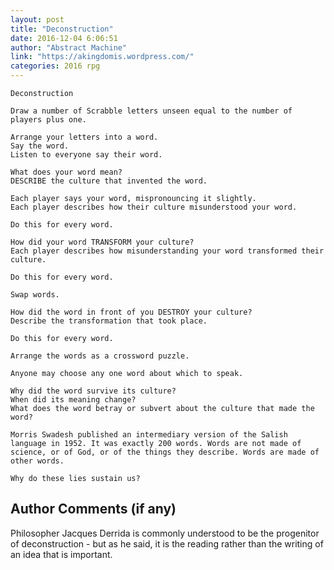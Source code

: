 ```yaml
---
layout: post
title: "Deconstruction"
date: 2016-12-04 6:06:51
author: "Abstract Machine"
link: "https://akingdomis.wordpress.com/"
categories: 2016 rpg
---
```

```
Deconstruction

Draw a number of Scrabble letters unseen equal to the number of players plus one.

Arrange your letters into a word.
Say the word.
Listen to everyone say their word.

What does your word mean?
DESCRIBE the culture that invented the word.

Each player says your word, mispronouncing it slightly.
Each player describes how their culture misunderstood your word.

Do this for every word.

How did your word TRANSFORM your culture?
Each player describes how misunderstanding your word transformed their culture.

Do this for every word.

Swap words.

How did the word in front of you DESTROY your culture?
Describe the transformation that took place.

Do this for every word.

Arrange the words as a crossword puzzle.

Anyone may choose any one word about which to speak.

Why did the word survive its culture?
When did its meaning change?
What does the word betray or subvert about the culture that made the word?

Morris Swadesh published an intermediary version of the Salish language in 1952. It was exactly 200 words. Words are not made of science, or of God, or of the things they describe. Words are made of other words.

Why do these lies sustain us?
```
## Author Comments (if any)

Philosopher Jacques Derrida is commonly understood to be the progenitor of deconstruction - but as he said, it is the reading rather than the writing of an idea that is important.
